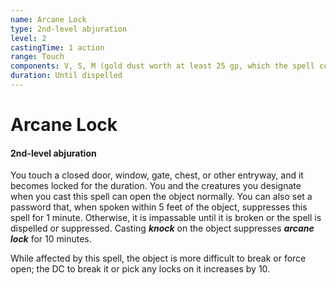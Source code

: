 ```yaml
---
name: Arcane Lock
type: 2nd-level abjuration
level: 2
castingTime: 1 action
range: Touch
components: V, S, M (gold dust worth at least 25 gp, which the spell consumes)
duration: Until dispelled
---
```


# Arcane Lock

#### 2nd-level abjuration

You touch a closed door, window, gate, chest, or other entryway, and it becomes locked for the duration. You and the creatures you designate when you cast this spell can open the object normally. You can also set a password that, when spoken within 5 feet of the object, suppresses this spell for 1 minute. Otherwise, it is impassable until it is broken or the spell is dispelled or suppressed. Casting _**knock**_ on the object suppresses _**arcane lock**_ for 10 minutes.

While affected by this spell, the object is more difficult to break or force open; the DC to break it or pick any locks on it increases by 10.
